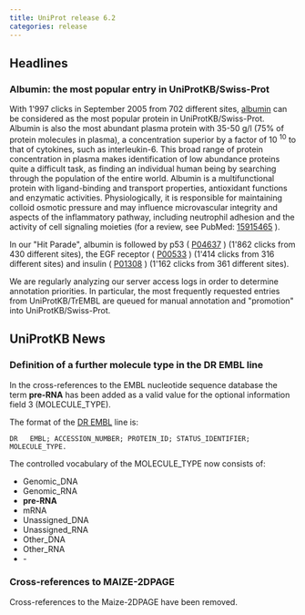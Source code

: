 ```yaml
---
title: UniProt release 6.2
categories: release
---
```


## Headlines

### Albumin: the most popular entry in UniProtKB/Swiss-Prot

With 1'997 clicks in September 2005 from 702 different sites, [albumin](http://www.uniprot.org/uniprot/?query=albumin+AND+reviewed%3Ayes&sort=score) can be considered as the most popular protein in UniProtKB/Swiss-Prot. Albumin is also the most abundant plasma protein with 35-50 g/l (75% of protein molecules in plasma), a concentration superior by a factor of 10 <sup>10</sup> to that of cytokines, such as interleukin-6. This broad range of protein concentration in plasma makes identification of low abundance proteins quite a difficult task, as finding an individual human being by searching through the population of the entire world. Albumin is a multifunctional protein with ligand-binding and transport properties, antioxidant functions and enzymatic activities. Physiologically, it is responsible for maintaining colloid osmotic pressure and may influence microvascular integrity and aspects of the inflammatory pathway, including neutrophil adhesion and the activity of cell signaling moieties (for a review, see PubMed: [15915465](http://view.ncbi.nlm.nih.gov/pubmed/15915465) ).

In our "Hit Parade", albumin is followed by p53 ( [P04637](http://www.uniprot.org/uniprot/P04637) ) (1'862 clicks from 430 different sites), the EGF receptor ( [P00533](http://www.uniprot.org/uniprot/P00533) ) (1'414 clicks from 316 different sites) and insulin ( [P01308](http://www.uniprot.org/uniprot/P01308) ) (1'162 clicks from 361 different sites).

We are regularly analyzing our server access logs in order to determine annotation priorities. In particular, the most frequently requested entries from UniProtKB/TrEMBL are queued for manual annotation and "promotion" into UniProtKB/Swiss-Prot.

  

## UniProtKB News

### Definition of a further molecule type in the DR EMBL line

In the cross-references to the EMBL nucleotide sequence database the term **pre-RNA** has been added as a valid value for the optional information field 3 (MOLECULE\_TYPE).

The format of the [DR EMBL](https://ftp.uniprot.org/pub/databases/uniprot/current_release/knowledgebase/complete/docs/userman.htm#DR_EMBL) line is:

    DR   EMBL; ACCESSION_NUMBER; PROTEIN_ID; STATUS_IDENTIFIER; MOLECULE_TYPE.

The controlled vocabulary of the MOLECULE\_TYPE now consists of:

-   Genomic\_DNA
-   Genomic\_RNA
-   **pre-RNA**
-   mRNA
-   Unassigned\_DNA
-   Unassigned\_RNA
-   Other\_DNA
-   Other\_RNA
-   \-

### Cross-references to MAIZE-2DPAGE

Cross-references to the Maize-2DPAGE have been removed.
